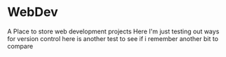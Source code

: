 # WebDev
A Place to store web development projects
Here I'm just testing out ways for version control
here is another test to see if i remember
another bit to compare
